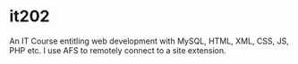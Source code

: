 # it202 
An IT Course entitling web development with MySQL, HTML, XML, CSS, JS, PHP etc. I use AFS to remotely connect to a site extension.
